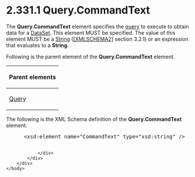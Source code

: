 <html dir="LTR" xmlns:mshelp="http://msdn.microsoft.com/mshelp" xmlns:ddue="http://ddue.schemas.microsoft.com/authoring/2003/5" xmlns:xlink="http://www.w3.org/1999/xlink" xmlns:tool="http://www.microsoft.com/tooltip">
    <head>
        <meta http-equiv="Content-Type" content="text/html; CHARSET=utf-8"></meta>
        <meta name="save" content="history"></meta>
        <title>2.331.1 Query.CommandText</title>
        <xml>
            <mshelp:toctitle title="2.331.1 Query.CommandText"></mshelp:toctitle>
            <mshelp:rltitle title="[MS-RDL]: Query.CommandText"></mshelp:rltitle>
            <mshelp:keyword index="A" term="6dca77c1-abc1-4984-b8a6-ba656f31394d"></mshelp:keyword>
            <mshelp:attr name="DCSext.ContentType" value="open specification"></mshelp:attr>
            <mshelp:attr name="AssetID" value="6dca77c1-abc1-4984-b8a6-ba656f31394d"></mshelp:attr>
            <mshelp:attr name="TopicType" value="kbRef"></mshelp:attr>
            <mshelp:attr name="DCSext.Title" value="[MS-RDL]: Query.CommandText" />
        </xml>
    </head>
    <body>
        <div id="header">
            <h1 class="heading">2.331.1 Query.CommandText</h1>
        </div>
        <div id="mainSection">
            <div id="mainBody">
                <div id="allHistory" class="saveHistory"></div>
                <div id="sectionSection0" class="section" name="collapseableSection">
                    

<p>The <b>Query.CommandText</b> element specifies the <a href="b2482b3f-74ab-4ca8-a9e5-c07955011743.html#gt_37fbc661-f744-48fa-9d8e-f34513cab9c2">query</a> to execute to obtain
data for a <a href="a14782b0-2e2f-4305-83a3-3de3fd750b6a.html">DataSet</a>.
This element MUST be specified. The value of this element MUST be a <a href="1ed81ef3-a683-45e3-aaad-bd2bbe71bc3d.html">String</a> (<a href="https://go.microsoft.com/fwlink/?LinkId=90610">[XMLSCHEMA2]</a> section
3.2.1) or an expression that evaluates to a <b>String</b>.</p>

<p>Following is the parent element of the <b>Query.CommandText</b>
element. </p>

<table>
 <thead>
  <tr>
   <th>
   <p>Parent elements</p>
   </th>
  </tr>
 </thead>
 <tr>
  <td>
  <p><a href="1d2b1998-e078-435f-8c03-a3d894a9843e.html">Query</a></p>
  </td>
 </tr>
</table>

<p>The following is the XML Schema definition of the <b>Query.CommandText</b>
element.</p>

<dl>
<dd>
<div><pre> &lt;xsd:element name=&quot;CommandText&quot; type=&quot;xsd:string&quot; /&gt;
  
</pre></div>
</dd></dl>


                </div>
            </div>
        </div>
    </body>
</html>